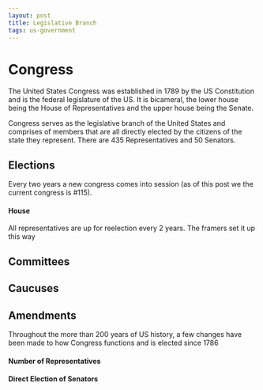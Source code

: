 ```yaml
---
layout: post
title: Legislative Branch
tags: us-government
---
```

# Congress
The United States Congress was established in 1789 by the US Constitution and is the federal legislature of the US.
It is bicameral, the lower house being the House of Representatives and the upper house being the Senate.

Congress serves as the legislative branch of the United States and comprises of members that are all directly elected by the citizens of the state they represent. There are 435 Representatives and 50 Senators.

## Elections
Every two years a new congress comes into session (as of this post we the current congress is \#115).

#### House
All representatives are up for reelection every 2 years. The framers set it up this way

## Committees

## Caucuses

## Amendments
Throughout the more than 200 years of US history, a few changes have been made to how Congress functions and is elected since 1786

#### Number of Representatives

#### Direct Election of Senators
